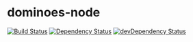 # dominoes-node
[![Build Status](https://secure.travis-ci.org/arkeros/dominoes-node.png?branch=master)](http://travis-ci.org/arkeros/dominoes-node) [![Dependency Status](https://david-dm.org/arkeros/dominoes-node.png)](https://david-dm.org/arkeros/dominoes-node) [![devDependency Status](https://david-dm.org/arkeros/dominoes-node/dev-status.png)](https://david-dm.org/arkeros/dominoes-node#info=devDependencies)